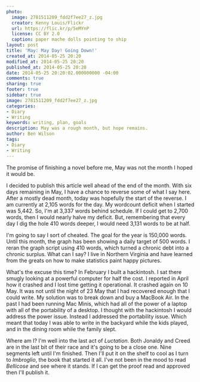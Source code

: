 ```yaml
---
photo:
  image: 2781511209_fdd2f7ee27_z.jpg
  creator: Kenny Louis/Flickr
  url: https://flic.kr/p/5eMYnP
  license: CC BY 2.0
  caption: paper mache dolls pointing to ship
layout: post
title: 'May: May Day! Going Down!'
created_at: 2014-05-25 20:20
modified_at: 2014-05-25 20:20
published_at: 2014-05-25 20:20
date: 2014-05-25 20:20:02.000000000 -04:00
comments: true
sharing: true
footer: true
sidebar: true
image: 2781511209_fdd2f7ee27_z.jpg
categories:
- Diary
- Writing
keywords: writing, plan, goals
description: May was a rough month, but hope remains.
author: Ben Wilson
tags:
- Diary
- Writing
---
```

The promise of finishing a novel before me, May was not the month I hoped it would be.
<!-- more -->

I decided to publish this article well ahead of the end of the month. With six days remaining in May, I have a chance to reverse some of what I say here. After a mostly dead month, today was hopefully the start of the reverse. I am currently at 2,105 words for the day. My wordcount deficit when I started was 5,442. So, I'm at 3,337 words behind schedule. If I could get to 2,700 words, then I would nearly halve my deficit. But, remembering that every day I dig the hole 410 words deeper, I would need 3,131 words to be at half.

I'm going to say I sort of cheated. The goal for the year is 150,000 words. Until this month, the graph has been showing a daily target of 500 words. I reran the graph script using 410 words, which turned a chronic debt into a chronic surplus. What can I say? I live in Northern Virginia and have learned from the greats on how to make statistics paint happy pictures.

What's the excuse this time? In February I built a hackintosh. I sat there smugly looking at a powerful computer for half the cost. I reported in April how it crashed and I lost time getting it operational. It crashed again on 10 May. It was not until the night of 23 May that I had recovered enough that I could write. My solution was to break down and buy a MacBook Air. In the past I had been running Mac Minis, which had all of the power of a laptop with all of the portability of a desktop. I thought with the hackintosh I would address the power issue. Instead I addressed the portability issue. Which meant that today I was able to write in the backyard while the kids played, and in the dining room while the family slept.

Where am I? I'm well into the last act of *Luctation*. Both Jonaldy and Creed are in the last bit of their race and it's going to be a close one. Nine segments left until I'm finished. Then I'll put it on the shelf to cool as I turn to *Imbroglio*, the book that started it all. I've not been in the mood to read *Bellicose* and see where it stands. If I can get the proof read and approved then I'll publish it.
